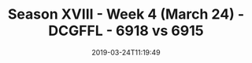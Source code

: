 ---
title: Season XVIII - Week 4 (March 24) - DCGFFL - 6918 vs 6915
teams_score:
- team: 6918
  score: 42
- team: 6915
  score: 6
mvp: Cam Burrell (Graphite), Nick Ward (Lime)
game-ball: ''
sportsperson: ''
season: 16
week: 4
date: '2019-03-24T11:19:49'
pageid: season-xviii-march-24-week-4-6918-vs-6915
---